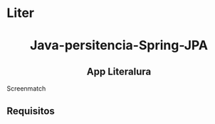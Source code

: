 # Liter
 
<h1 align="center">Java-persitencia-Spring-JPA</h1>

<h2 align="center">
App Literalura
</h2>
 Screenmatch

 ## Requisitos

